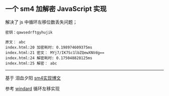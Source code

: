 
## 一个 sm4 加解密 JavaScript 实现

解决了 js 中循环左移位数丢失问题；

```
密钥：qawsedrftgyhujik

原文： abc
index.html:20 加密耗时: 0.198974609375ms
index.html:21 密文： MYj7/IK7Sc1lbZQewXNVdg==
index.html:24 解密耗时: 0.175048828125ms
index.html:25 解密： abc
```

---

基于 泪血夕阳 [sm4实现博文](https://blog.csdn.net/qq_38683138/article/details/99609068)

参考 [windard](https://github.com/windard/sm4) 循环左移实现

